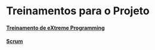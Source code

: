 # Treinamentos para o Projeto

#### [Treinamento de eXtreme Programming](treinamento-xp.md)
#### [Scrum](treinamento-scrum.md)
